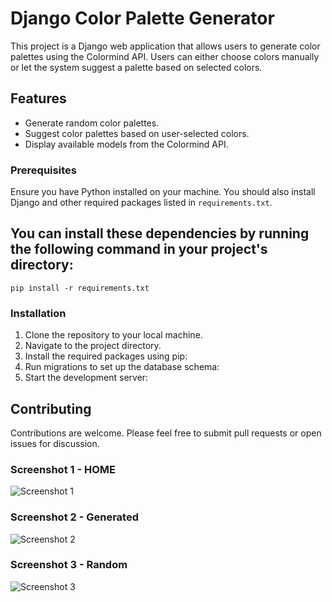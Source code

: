 # Django Color Palette Generator

This project is a Django web application that allows users to generate color palettes using the Colormind API. Users can either choose colors manually or let the system suggest a palette based on selected colors.

## Features

- Generate random color palettes.
- Suggest color palettes based on user-selected colors.
- Display available models from the Colormind API.

### Prerequisites

Ensure you have Python installed on your machine. You should also install Django and other required packages listed in `requirements.txt`.

## You can install these dependencies by running the following command in your project's directory:
```pip install -r requirements.txt```


### Installation

1. Clone the repository to your local machine.
2. Navigate to the project directory.
3. Install the required packages using pip:
4. Run migrations to set up the database schema:
5. Start the development server:

## Contributing

Contributions are welcome. Please feel free to submit pull requests or open issues for discussion.

### Screenshot 1 - HOME
![Screenshot 1](https://github.com/MohammedKaif037/ColorPalleteAPIApp/blob/master/ScreenShots/color_home.png)

### Screenshot 2 - Generated
![Screenshot 2](https://github.com/MohammedKaif037/ColorPalleteAPIApp/blob/master/ScreenShots/color_generated.png)

### Screenshot 3 - Random
![Screenshot 3](https://github.com/MohammedKaif037/ColorPalleteAPIApp/blob/master/ScreenShots/color_random.png)




